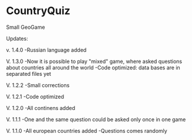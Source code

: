 # CountryQuiz
Small GeoGame

Updates:

v. 1.4.0
-Russian language added

V. 1.3.0
-Now it is possible to play "mixed" game, where asked questions about countries all around the world
-Code optimized: data bases are in separated files yet

V. 1.2.2
-Small corrections

V. 1.2.1
-Code optimized

V. 1.2.0
-All continens added

V. 1.1.1
-One and the same question could be asked only once in one game

V. 1.1.0
-All european countries added
-Questions comes randomly

